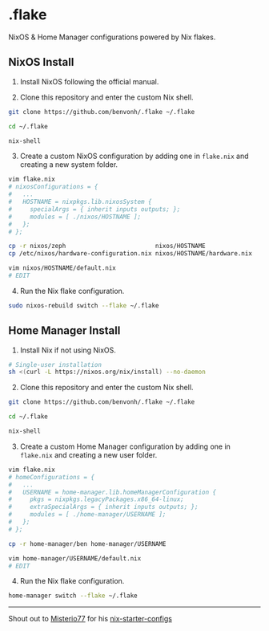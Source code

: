 # .flake

NixOS & Home Manager configurations powered by Nix flakes.

## NixOS Install

1. Install NixOS following the official manual.

2. Clone this repository and enter the custom Nix shell.

```sh
git clone https://github.com/benvonh/.flake ~/.flake

cd ~/.flake

nix-shell
```

3. Create a custom NixOS configuration by adding one in `flake.nix` and creating a new system folder.

```sh
vim flake.nix
# nixosConfigurations = {
#   ...
#   HOSTNAME = nixpkgs.lib.nixosSystem {
#     specialArgs = { inherit inputs outputs; };
#     modules = [ ./nixos/HOSTNAME ];
#   };
# };

cp -r nixos/zeph                         nixos/HOSTNAME
cp /etc/nixos/hardware-configuration.nix nixos/HOSTNAME/hardware.nix

vim nixos/HOSTNAME/default.nix
# EDIT
```

4. Run the Nix flake configuration.

```sh
sudo nixos-rebuild switch --flake ~/.flake
```

## Home Manager Install

1. Install Nix if not using NixOS.

```sh
# Single-user installation
sh <(curl -L https://nixos.org/nix/install) --no-daemon
```

2. Clone this repository and enter the custom Nix shell.

```sh
git clone https://github.com/benvonh/.flake ~/.flake

cd ~/.flake

nix-shell
```

3. Create a custom Home Manager configuration by adding one in `flake.nix` and creating a new user folder.

```sh
vim flake.nix
# homeConfigurations = {
#   ...
#   USERNAME = home-manager.lib.homeManagerConfiguration {
#     pkgs = nixpkgs.legacyPackages.x86_64-linux;
#     extraSpecialArgs = { inherit inputs outputs; };
#     modules = [ ./home-manager/USERNAME ];
#   };
# };

cp -r home-manager/ben home-manager/USERNAME

vim home-manager/USERNAME/default.nix
# EDIT
```

4. Run the Nix flake configuration.

```sh
home-manager switch --flake ~/.flake
```

---

Shout out to [Misterio77](https://github.com/misterio77) for his [nix-starter-configs](https://github.com/misterio77/nix-starter-configs)
